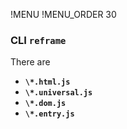 !MENU
!MENU_ORDER 30

### CLI `reframe`

There are 

 - **`\*.html.js`**
   <br/>
 - **`\*.universal.js`**
   <br/>
 - **`\*.dom.js`**
   <br/>
 - **`\*.entry.js`**
   <br/>
